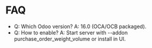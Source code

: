 # FAQ

- Q: Which Odoo version? A: 16.0 (OCA/OCB packaged).
- Q: How to enable? A: Start server with --addon purchase_order_weight_volume or install in UI.

